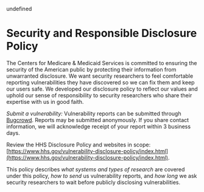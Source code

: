 undefined
 
 # Security and Responsible Disclosure Policy 
The Centers for Medicare & Medicaid Services is committed to ensuring the security of the American public by protecting their information from unwarranted disclosure. We want security researchers to feel comfortable reporting vulnerabilities they have discovered so we can fix them and keep our users safe. We developed our disclosure policy to reflect our values and uphold our sense of responsibility to security researchers who share their expertise with us in good faith. 
 
 *Submit a vulnerability:* Vulnerability reports can be submitted through [Bugcrowd](https://bugcrowd.com/cms-vdp). Reports may be submitted anonymously. If you share contact information, we will acknowledge receipt of your report within 3 business days. 
 
 Review the HHS Disclosure Policy and websites in scope: 
 [https://www.hhs.gov/vulnerability-disclosure-policy/index.html](https://www.hhs.gov/vulnerability-disclosure-policy/index.html). 
 
 This policy describes *what systems and types of research* are covered under this policy, *how to send* us vulnerability reports, and *how long* we ask security researchers to wait before publicly disclosing vulnerabilities. 
